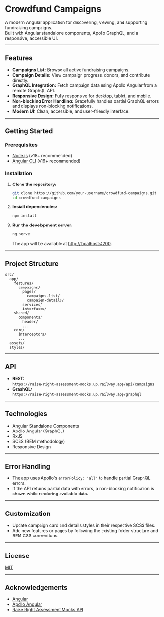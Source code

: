 # Crowdfund Campaigns

A modern Angular application for discovering, viewing, and supporting fundraising campaigns.  
Built with Angular standalone components, Apollo GraphQL, and a responsive, accessible UI.

---

## Features

- **Campaigns List:** Browse all active fundraising campaigns.
- **Campaign Details:** View campaign progress, donors, and contribute directly.
- **GraphQL Integration:** Fetch campaign data using Apollo Angular from a remote GraphQL API.
- **Responsive Design:** Fully responsive for desktop, tablet, and mobile.
- **Non-blocking Error Handling:** Gracefully handles partial GraphQL errors and displays non-blocking notifications.
- **Modern UI:** Clean, accessible, and user-friendly interface.

---

## Getting Started

### Prerequisites

- [Node.js](https://nodejs.org/) (v18+ recommended)
- [Angular CLI](https://angular.io/cli) (v16+ recommended)

### Installation

1. **Clone the repository:**
   ```sh
   git clone https://github.com/your-username/crowdfund-campaigns.git
   cd crowdfund-campaigns
   ```

2. **Install dependencies:**
   ```sh
   npm install
   ```

3. **Run the development server:**
   ```sh
   ng serve
   ```
   The app will be available at [http://localhost:4200](http://localhost:4200).

---

## Project Structure

```
src/
  app/
    features/
      campaigns/
        pages/
          campaigns-list/
          campaign-details/
        services/
        interfaces/
    shared/
      components/
        header/
        ...
    core/
      interceptors/
      ...
  assets/
  styles/
```

---

## API

- **REST:**  
  `https://raise-right-assessment-mocks.up.railway.app/api/campaigns`
- **GraphQL:**  
  `https://raise-right-assessment-mocks.up.railway.app/graphql`

---

## Technologies

- Angular Standalone Components
- Apollo Angular (GraphQL)
- RxJS
- SCSS (BEM methodology)
- Responsive Design

---

## Error Handling

- The app uses Apollo's `errorPolicy: 'all'` to handle partial GraphQL errors.
- If the API returns partial data with errors, a non-blocking notification is shown while rendering available data.

---

## Customization

- Update campaign card and details styles in their respective SCSS files.
- Add new features or pages by following the existing folder structure and BEM CSS conventions.

---

## License

[MIT](LICENSE)

---

## Acknowledgements

- [Angular](https://angular.io/)
- [Apollo Angular](https://apollo-angular.com/)
- [Raise Right Assessment Mocks API](https://raise-right-assessment-mocks.up.railway.app/)
